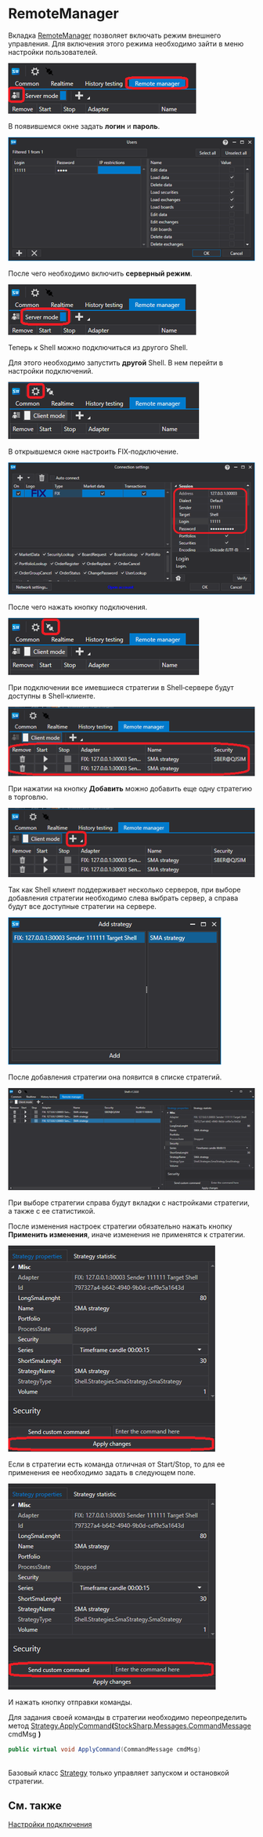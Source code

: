 # RemoteManager

Вкладка [RemoteManager]() позволяет включать режим внешнего управления. Для включения этого режима необходимо зайти в меню настройки пользователей.

![Shell RemoteManager 00](../../../images/shell_remotemanager_00.png)

В появившемся окне задать **логин** и **пароль**.

![Shell RemoteManager 01](../../../images/shell_remotemanager_01.png)

После чего необходимо включить **серверный режим**. 

![Shell RemoteManager 02](../../../images/shell_remotemanager_02.png)

Теперь к Shell можно подключиться из другого Shell. 

Для этого необходимо запустить **другой** Shell. В нем перейти в настройки подключений.

![Shell RemoteManager 03](../../../images/shell_remotemanager_03.png)

В открывшемся окне настроить FIX‐подключение.

![Shell RemoteManager 04](../../../images/shell_remotemanager_04.png)

После чего нажать кнопку подключения.

![Shell RemoteManager 05](../../../images/shell_remotemanager_05.png)

При подключении все имевшиеся стратегии в Shell‐сервере будут доступны в Shell‐клиенте.

![Shell RemoteManager 06](../../../images/shell_remotemanager_06.png)

При нажатии на кнопку **Добавить** можно добавить еще одну стратегию в торговлю.

![Shell RemoteManager 07](../../../images/shell_remotemanager_07.png)

Так как Shell клиент поддерживает несколько серверов, при выборе добавления стратегии необходимо слева выбрать сервер, а справа будут все доступные стратегии на сервере.

![Shell RemoteManager 08](../../../images/shell_remotemanager_08.png)

После добавления стратегии она появится в списке стратегий.

![Shell RemoteManager 09](../../../images/shell_remotemanager_09.png)

При выборе стратегии справа будут вкладки с настройками стратегии, а также с ее статистикой.

После изменения настроек стратегии обязательно нажать кнопку **Применить изменения**, иначе изменения не применятся к стратегии.

![Shell RemoteManager 10](../../../images/shell_remotemanager_10.png)

Если в стратегии есть команда отличная от Start/Stop, то для ее применения ее необходимо задать в следующем поле.

![Shell RemoteManager 11](../../../images/shell_remotemanager_11.png)

И нажать кнопку отправки команды.

Для задания своей команды в стратегии необходимо переопределить метод [Strategy.ApplyCommand](xref:StockSharp.Algo.Strategies.Strategy.ApplyCommand(StockSharp.Messages.CommandMessage))**(**[StockSharp.Messages.CommandMessage](xref:StockSharp.Messages.CommandMessage) cmdMsg **)**

```cs
public virtual void ApplyCommand(CommandMessage cmdMsg)
		
```

Базовый класс [Strategy](xref:StockSharp.Algo.Strategies.Strategy) только управляет запуском и остановкой стратегии.

## См. также

[Настройки подключения](../connections_settings.md)
